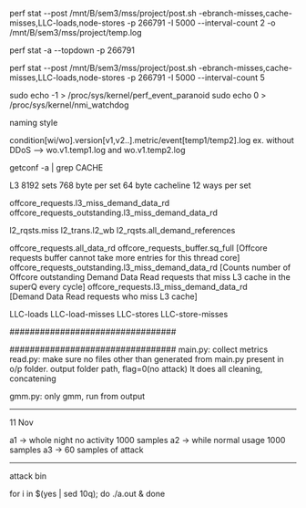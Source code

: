 perf stat --post /mnt/B/sem3/mss/project/post.sh -ebranch-misses,cache-misses,LLC-loads,node-stores -p 266791 -I 5000 --interval-count 2 -o /mnt/B/sem3/mss/project/temp.log

perf stat -a --topdown -p 266791

perf stat --post /mnt/B/sem3/mss/project/post.sh -ebranch-misses,cache-misses,LLC-loads,node-stores -p 266791 -I 5000 --interval-count 5


sudo echo -1 > /proc/sys/kernel/perf_event_paranoid
sudo echo 0 > /proc/sys/kernel/nmi_watchdog


naming style

condition[wi/wo].version[v1,v2..].metric/event[temp1/temp2].log
ex. without DDoS --> wo.v1.temp1.log and wo.v1.temp2.log


getconf -a | grep CACHE

L3
8192 sets
768 byte per set
64 byte cacheline
12 ways per set


offcore_requests.l3_miss_demand_data_rd
offcore_requests_outstanding.l3_miss_demand_data_rd

l2_rqsts.miss
l2_trans.l2_wb
l2_rqsts.all_demand_references 

offcore_requests.all_data_rd
offcore_requests_buffer.sq_full [Offcore requests buffer cannot take more entries for this thread core]
offcore_requests_outstanding.l3_miss_demand_data_rd
       [Counts number of Offcore outstanding Demand Data Read requests that
        miss L3 cache in the superQ every cycle]
offcore_requests.l3_miss_demand_data_rd           
       [Demand Data Read requests who miss L3 cache]

LLC-loads
LLC-load-misses
LLC-stores
LLC-store-misses

#################################

#################################
main.py:      collect metrics
read.py:      make sure no files other than generated from main.py present in o/p folder. output folder path, flag=0(no attack) It does all cleaning, concatening

gmm.py:      only gmm, run from output


------------------------------------------------
11 Nov

a1 -> whole night no activity 1000 samples
a2 -> while normal usage 1000 samples
a3 -> 60 samples of attack

---------------
attack bin

for i in $(yes | sed 10q); do ./a.out & done